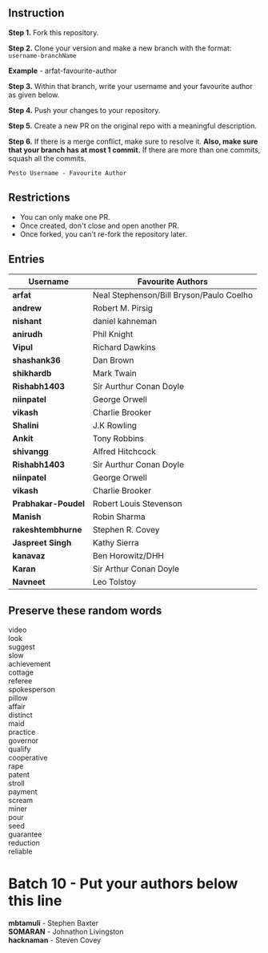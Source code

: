 ## Instruction

**Step 1.** Fork this repository.

**Step 2.** Clone your version and make a new branch with the format: `username-branchName`

**Example** - arfat-favourite-author

**Step 3.** Within that branch, write your username and your favourite author as given below.

**Step 4.** Push your changes to your repository.

**Step 5.** Create a new PR on the original repo with a meaningful description.

**Step 6.** If there is a merge conflict, make sure to resolve it. **Also, make sure that your branch has at most 1 commit.** If there are more than one commits, squash all the commits.

`Pesto Username - Favourite Author`

## Restrictions 
- You can only make one PR.
- Once created, don't close and open another PR.
- Once forked, you can't re-fork the repository later.

## Entries

|Username| Favourite Authors|
|---|--|
|**arfat** | Neal Stephenson/Bill Bryson/Paulo Coelho  |
|**andrew** | Robert M. Pirsig|
|**nishant** | daniel kahneman|
|**anirudh** | Phil Knight  |
|**Vipul** | Richard Dawkins  |
|**shashank36** | Dan Brown  |
|**shikhardb** | Mark Twain  |
|**Rishabh1403** | Sir Aurthur Conan Doyle  |
|**niinpatel** | George Orwell  |
|**vikash** | Charlie Brooker  |
|**Shalini** | J.K Rowling  |
|**Ankit** |Tony Robbins  |
|**shivangg** | Alfred Hitchcock  |
|**Rishabh1403** | Sir Aurthur Conan Doyle  |
|**niinpatel** | George Orwell  |
|**vikash** | Charlie Brooker  |
|**Prabhakar-Poudel** | Robert Louis Stevenson  |
|**Manish** | Robin Sharma  |
|**rakeshtembhurne** | Stephen R. Covey  |
|**Jaspreet Singh** | Kathy Sierra|
|**kanavaz** | Ben Horowitz/DHH |
|**Karan** | Sir Arthur Conan Doyle  |
|**Navneet** | Leo Tolstoy |

## Preserve these random words

video  
look  
suggest  
slow  
achievement  
cottage  
referee  
spokesperson  
pillow  
affair  
distinct  
maid  
practice  
governor  
qualify  
cooperative  
rape  
patent  
stroll  
payment  
scream  
miner  
pour  
seed  
guarantee  
reduction  
reliable  

# Batch 10 - Put your authors below this line
**mbtamuli** - Stephen Baxter  
**SOMARAN** - Johnathon Livingston  
**hacknaman** - Steven Covey  
